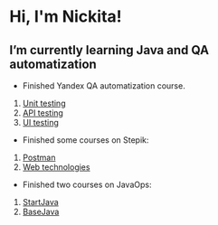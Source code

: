 <h1>Hi, I'm Nickita!</h1>

<h2>I’m currently learning Java and QA automatization</h2>


- Finished Yandex QA automatization course.
<ol>
  <li><a href="https://github.com/NickitaCh/Diplom1">Unit testing</a></li>
  <li><a href="https://github.com/NickitaCh/Diplom2">API testing</a></li>
  <li><a href="https://github.com/NickitaCh/Diplom3">UI testing</a></li>
</ol>

- Finished some courses on Stepik:
<ol>
  <li><a href="https://stepik.org/cert/1679374">Postman</a></li>
  <li><a href="https://stepik.org/cert/1479033">Web technologies</a></li>
</ol>

- Finished two courses on JavaOps:
<ol>
  <li><a href="https://github.com/NickitaCh/JavaStart">StartJava</a></li>
  <li><a href="https://github.com/NickitaCh/BaseJava">BaseJava</a></li>
</ol>
